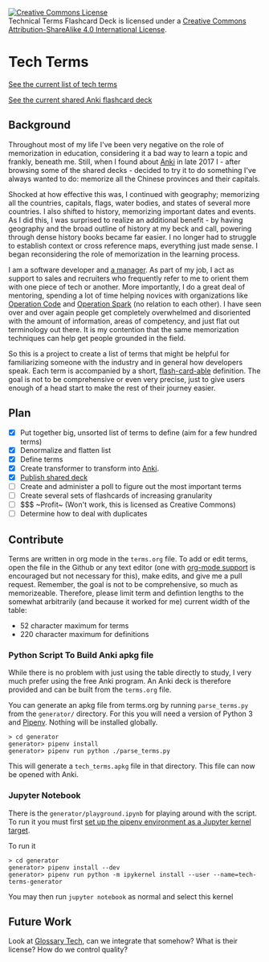 <a rel="license" href="http://creativecommons.org/licenses/by-sa/4.0/"><img alt="Creative Commons License" style="border-width:0" src="https://i.creativecommons.org/l/by-sa/4.0/88x31.png" /></a><br /><span xmlns:dct="http://purl.org/dc/terms/" property="dct:title">Technical Terms Flashcard Deck</span> is licensed under a <a rel="license" href="http://creativecommons.org/licenses/by-sa/4.0/">Creative Commons Attribution-ShareAlike 4.0 International License</a>.

# Tech Terms

[See the current list of tech terms](https://github.com/togakangaroo/tech-terms/blob/master/terms.org)

[See the current shared Anki flashcard deck](https://ankiweb.net/shared/info/40916824)

## Background

Throughout most of my life I've been very negative on the role of memorization in education, considering it a bad way to learn a topic and frankly, beneath me. Still, when I found about [Anki](http://ankiweb.net/) in late 2017 I - after browsing some of the shared decks - decided to try it to do something I've always wanted to do: memorize all the Chinese provinces and their capitals. 

Shocked at how effective this was, I continued with geography; memorizing all the countries, capitals, flags, water bodies, and states of several more countries. I also shifted to history, memorizing important dates and events. As I did this, I was surprised to realize an additional benefit - by having geography and the broad outline of history at my beck and call, powering through dense history books became far easier. I no longer had to struggle to establish context or cross reference maps, everything just made sense. I began reconsidering the role of memorization in the learning process. 

I am a software developer and [a manager](https://www.surgeforward.com/our-team/). As part of my job, I act as support to sales and recruiters who frequently refer to me to orient them with one piece of tech or another. More importantly, I do a great deal of mentoring, spending a lot of time helping novices with organizations like [Operation Code](http://operationcode.org) and [Operation Spark](https://operationspark.org/) (no relation to each other). I have seen over and over again people get completely overwhelmed and disoriented with the amount of information, areas of competency, and just flat out terminology out there. It is my contention that the same memorization techniques can help get people grounded in the field.

So this is a project to create a list of terms that might be helpful for familiarizing someone with the industry and in general how developers speak. Each term is accompanied by a short, [flash-card-able](https://ankiweb.net/shared/info/40916824) definition. The goal is not to be comprehensive or even very precise, just to give users enough of a head start to make the rest of their journey easier.

## Plan

- [x] Put together big, unsorted list of terms to define (aim for a few hundred terms)
- [x] Denormalize and flatten list
- [x] Define terms
- [x] Create transformer to transform into [Anki](http://ankiweb.net/).
- [x] [Publish shared deck](https://ankiweb.net/shared/info/40916824)
- [ ] Create and administer a poll to figure out the most important terms
- [ ] Create several sets of flashcards of increasing granularity
- [ ] $$$ ~Profit~ (Won't work, this is licensed as Creative Commons)
- [ ] Determine how to deal with duplicates

## Contribute

Terms are written in org mode in the `terms.org` file. To add or edit terms, open the file in the Github or any text editor (one with [org-mode support](https://en.wikipedia.org/wiki/Org-mode#Integration) is encouraged but not necessary for this), make edits, and give me a pull request. Remember, the goal is not to be comprehensive, so much as memorizeable. Therefore, please limit term and defintion lengths to the somewhat arbitrarily (and because it worked for me) current width of the table:

* 52 character maximum for terms
* 220 character maximum for definitions

### Python Script To Build Anki apkg file

While there is no problem with just using the table directly to study, I very much prefer using the free Anki program. An Anki deck is therefore provided and can be built from the `terms.org` file.

You can generate an apkg file from terms.org by running `parse_terms.py` from the `generator/` directory. For this you will need a version of Python 3 and [Pipenv](https://pipenv.readthedocs.io/en/latest/). Nothing will be installed globally.

    > cd generator
    generator> pipenv install
    generator> pipenv run python ./parse_terms.py
    
This will generate a `tech_terms.apkg` file in that directory. This file can now be opened with Anki.

### Jupyter Notebook

There is the `generator/playground.ipynb` for playing around with the script. To run it you must first [set up the pipenv environment as a Jupyter kernel target](https://stackoverflow.com/questions/47295871/is-there-a-way-to-use-pipenv-with-jupyter-notebook).

To run it

    > cd generator
    generator> pipenv install --dev
    generator> pipenv run python -m ipykernel install --user --name=tech-terms-generator
    
You may then run `jupyter notebook` as normal and select this kernel

## Future Work

Look at [Glossary Tech](https://glossarytech.com/terms/software_architecture/page2), can we integrate that somehow? What is their license? How do we control quality?

